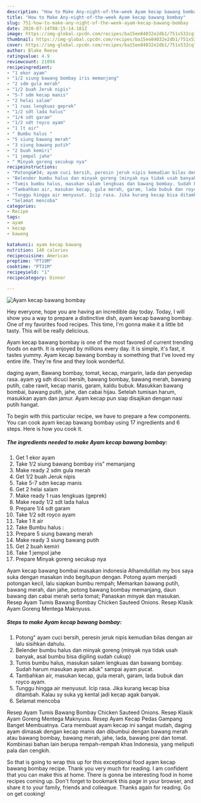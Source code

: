 ```yaml
---
description: "How to Make Any-night-of-the-week Ayam kecap bawang bombay"
title: "How to Make Any-night-of-the-week Ayam kecap bawang bombay"
slug: 751-how-to-make-any-night-of-the-week-ayam-kecap-bawang-bombay
date: 2020-07-14T08:15:14.181Z
image: https://img-global.cpcdn.com/recipes/ba15ee84032e2db1/751x532cq70/ayam-kecap-bawang-bombay-foto-resep-utama.jpg
thumbnail: https://img-global.cpcdn.com/recipes/ba15ee84032e2db1/751x532cq70/ayam-kecap-bawang-bombay-foto-resep-utama.jpg
cover: https://img-global.cpcdn.com/recipes/ba15ee84032e2db1/751x532cq70/ayam-kecap-bawang-bombay-foto-resep-utama.jpg
author: Blake Reese
ratingvalue: 4.9
reviewcount: 21094
recipeingredient:
- "1 ekor ayam"
- "1/2 siung bawang bombay iris memanjang"
- "2 sdm gula merah"
- "1/2 buah Jeruk nipis"
- "5-7 sdm kecap manis"
- "2 helai salam"
- "1 ruas lengkuas geprek"
- "1/2 sdt lada halus"
- "1/4 sdt garam"
- "1/2 sdt royco ayam"
- "1 lt air"
- " Bumbu halus "
- "5 siung bawang merah"
- "3 siung bawang putih"
- "2 buah kemiri"
- "1 jempol jahe"
- " Minyak goreng secukup nya"
recipeinstructions:
- "Potong&#34; ayam cuci bersih, peresin jeruk nipis kemudian bilas dengan air lalu sisihkan dahulu."
- "Belender bumbu halus dan minyak goreng (minyak nya tidak usah banyak, asal bumbu bisa digiling sudah cukup)"
- "Tumis bumbu halus, masukan salam lengkuas dan bawang bombay. Sudah harum masukan ayam aduk&#34; sampai ayam pucat."
- "Tambahkan air, masukan kecap, gula merah, garam, lada bubuk dan royco ayam."
- "Tunggu hingga air menyusut. Icip rasa. Jika kurang kecap bisa ditambah. Kalau sy suka yg kental jadi kecap agak banyak."
- "Selamat mencoba"
categories:
- Recipe
tags:
- ayam
- kecap
- bawang

katakunci: ayam kecap bawang 
nutrition: 140 calories
recipecuisine: American
preptime: "PT19M"
cooktime: "PT31M"
recipeyield: "1"
recipecategory: Dinner

---
```



![Ayam kecap bawang bombay](https://img-global.cpcdn.com/recipes/ba15ee84032e2db1/751x532cq70/ayam-kecap-bawang-bombay-foto-resep-utama.jpg)

Hey everyone, hope you are having an incredible day today. Today, I will show you a way to prepare a distinctive dish, ayam kecap bawang bombay. One of my favorites food recipes. This time, I'm gonna make it a little bit tasty. This will be really delicious.

Ayam kecap bawang bombay is one of the most favored of current trending foods on earth. It is enjoyed by millions every day. It is simple, it's fast, it tastes yummy. Ayam kecap bawang bombay is something that I've loved my entire life. They're fine and they look wonderful.

daging ayam, Bawang bombay, tomat, kecap, margarin, lada dan penyedap rasa. ayam yg sdh dicuci bersih, bawang bombay, bawang merah, bawang putih, cabe rawit, kecap manis, garam, kaldu bubuk. Masukkan bawang bombai, bawang putih, jahe, dan cabai hijau. Setelah tumisan harum, masukkan ayam dan jamur. Ayam kecap pun siap disajikan dengan nasi putih hangat.


To begin with this particular recipe, we have to prepare a few components. You can cook ayam kecap bawang bombay using 17 ingredients and 6 steps. Here is how you cook it.

<!--inarticleads1-->

##### The ingredients needed to make Ayam kecap bawang bombay:

1. Get 1 ekor ayam
1. Take 1/2 siung bawang bombay iris&#34; memanjang
1. Make ready 2 sdm gula merah
1. Get 1/2 buah Jeruk nipis
1. Take 5-7 sdm kecap manis
1. Get 2 helai salam
1. Make ready 1 ruas lengkuas (geprek)
1. Make ready 1/2 sdt lada halus
1. Prepare 1/4 sdt garam
1. Take 1/2 sdt royco ayam
1. Take 1 lt air
1. Take  Bumbu halus :
1. Prepare 5 siung bawang merah
1. Make ready 3 siung bawang putih
1. Get 2 buah kemiri
1. Take 1 jempol jahe
1. Prepare  Minyak goreng secukup nya


Ayam kecap bawang bombai masakan indonesia Alhamdulillah my bos saya suka dengan masakan indo begitupun dengan. Potong ayam menjadi potongan kecil, lalu siapkan bumbu rempah; Memarkan bawang putih, bawang merah, dan jahe, potong bawang bombay memanjang, daun bawang dan cabai merah serta tomat; Panaskan minyak dan masukan. Resep Ayam Tumis Bawang Bombay Chicken Sauteed Onions. Resep Klasik Ayam Goreng Mentega Maknyuss. 

<!--inarticleads2-->

##### Steps to make Ayam kecap bawang bombay:

1. Potong&#34; ayam cuci bersih, peresin jeruk nipis kemudian bilas dengan air lalu sisihkan dahulu.
1. Belender bumbu halus dan minyak goreng (minyak nya tidak usah banyak, asal bumbu bisa digiling sudah cukup)
1. Tumis bumbu halus, masukan salam lengkuas dan bawang bombay. Sudah harum masukan ayam aduk&#34; sampai ayam pucat.
1. Tambahkan air, masukan kecap, gula merah, garam, lada bubuk dan royco ayam.
1. Tunggu hingga air menyusut. Icip rasa. Jika kurang kecap bisa ditambah. Kalau sy suka yg kental jadi kecap agak banyak.
1. Selamat mencoba


Resep Ayam Tumis Bawang Bombay Chicken Sauteed Onions. Resep Klasik Ayam Goreng Mentega Maknyuss. Resep Ayam Kecap Pedas Gampang Banget Membuatnya. Cara membuat ayam kecap ini sangat mudah, daging ayam dimasak dengan kecap manis dan dibumbui dengan bawang merah atau bawang bombay, bawang merah, jahe, lada, bawang prei dan tomat. Kombinasi bahan lain berupa rempah-rempah khas Indonesia, yang meliputi pala dan cengkih. 

So that is going to wrap this up for this exceptional food ayam kecap bawang bombay recipe. Thank you very much for reading. I am confident that you can make this at home. There is gonna be interesting food in home recipes coming up. Don't forget to bookmark this page in your browser, and share it to your family, friends and colleague. Thanks again for reading. Go on get cooking!

